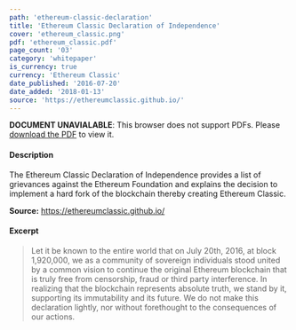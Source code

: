 ```yaml
---
path: 'ethereum-classic-declaration'
title: 'Ethereum Classic Declaration of Independence'
cover: 'ethereum_classic.png'
pdf: 'ethereum_classic.pdf'
page_count: '03'
category: 'whitepaper'
is_currency: true
currency: 'Ethereum Classic'
date_published: '2016-07-20'
date_added: '2018-01-13'
source: 'https://ethereumclassic.github.io/'
---
```


<object class="pdf_embed" data="/pdf/ethereum_classic.pdf" type="application/pdf" width="100%" height="100%">
   <p><b>DOCUMENT UNAVIALABLE</b>: This browser does not support PDFs. Please <a href="/pdf/ethereum_classic.pdf">download the PDF</a> to view it.</p>
</object>

#### Description
The Ethereum Classic Declaration of Independence provides a list of grievances against the Ethereum Foundation and explains the decision to implement a hard fork of the blockchain thereby creating Ethereum Classic.

**Source:** https://ethereumclassic.github.io/

#### Excerpt
> Let it be known to the entire world that on July 20th, 2016, at block 1,920,000, we as a community of sovereign individuals stood united by a common vision to continue the original Ethereum blockchain that is truly free from censorship, fraud or third party interference. In realizing that the blockchain represents absolute truth, we stand by it, supporting its immutability and its future. We do not make this declaration lightly, nor without forethought to the consequences of our actions.
